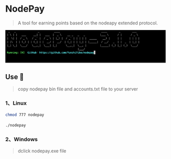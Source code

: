 # NodePay
> A tool for earning points based on the nodeapy extended protocol.

![img.png](img.png)

## Use 🚗
> copy nodepay bin file and accounts.txt file to your server

### 1、Linux
``` bash
chmod 777 nodepay

./nodepay
```

### 2、Windows
> dclick nodepay.exe file


